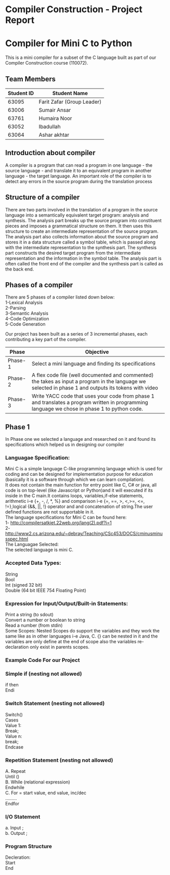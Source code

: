 Compiler Construction - Project Report
===============================

# Compiler for Mini C to Python  
This is a mini compiler for a subset of the C language built as part of our Compiler Construction course (110072).  

## Team Members

| Student ID     | Student Name                |
| -------------  | -------------               |
| 63095          | Farit Zafar (Group Leader)  | 
| 63006          | Sumair Ansar                |
| 63761          | Humaira Noor                | 
| 63052          | Ibadullah                   |
| 63064          | Ashar akhtar                |  

## Introduction about compiler  
A compiler is a program that can read a program in one language - the source language - and translate it to an equivalent program in another language - the target language. An important role of the compiler is to detect any errors in the source program during the translation process  

## Structure of a compiler  
There are two parts involved in the translation of a program in the source language into a semantically equivalent target program: analysis and synthesis. The analysis part breaks up the source program into constituent pieces and imposes a grammatical structure on them. It then uses this structure to create an intermediate representation of the source program. The analysis part also collects information about the source program and stores it in a data structure called a symbol table, which is passed along with the intermediate representation to the synthesis part. The synthesis part constructs the desired target program from the intermediate representation and the information in the symbol table. The analysis part is often called the front end of the compiler and the synthesis part is called as the back end. 

## Phases of a compiler  
There are 5 phases of a compiler listed down below:  
1-Lexical Analysis  
2-Parsing  
3-Semantic Analysis  
4-Code Optimization  
5-Code Generation  

Our project has been built as a series of 3 incremental phases, each contributing a key part of the compiler.

| Phase   | Objective                                                                                                                                              |
|---------|----------------------------------------------------------------------------------------------                                                          |
| Phase-1 | Select a mini language and finding its specifications                                                                                                  |
| Phase-2 | A flex code file (well documented and commented) the takes as input a program in the language we selected in phase 1 and outputs its tokens with video |
| Phase-3 | Write YACC code that uses your code from phase 1 and translates a program written in programming language we chose in phase 1 to python code.          |  

## Phase 1  
In Phase one we selected a language and researched on it and found its specifications which helped us in designing our compiler  

### Languagae Specification:  
Mini C is a simple language C-like programming language which is used for coding and can be designed for implementation purpose for education (basically it is a software through which we can learn compilation).  
It does not contain the main function for entry point like C, C# or java, all code is on top-level (like Javascript or Python)and it will executed if its inside in the C main.It contains loops, variables,if-else statements, arithmetic i-e {+, -, /, *, %} and comparison i-e {=, ==, >, <,>=, <=, !=},logical {&&, ||, !} operator and and concatenation of string.The user defined functions are not supportable in it.  
The language specifications for Mini C can be found here:  
1- http://compilersatkiet.22web.org/lang(2).pdf?i=1  
2- http://www2.cs.arizona.edu/~debray/Teaching/CSc453/DOCS/cminusminusspec.html  
The Languagae Selected:  
The selected language is mini C.

### Accepted Data Types:  
String  
Bool  
Int (signed 32 bit)  
Double (64 bit IEEE 754 Floating Point)

### Expression for Input/Output/Built-in Statements:  
Print a string (to sdout)  
Convert a number or boolean to string  
Read a number (from stdin)  
Some Scopes:
Nested Scopes do support the variables and they work the same like as in other languages i-e Java, C. {} can be nested in it and the variables are only define at the end of scope also the variables re-declaration only exist in parents scopes.
 
### Example Code For our Project  
### Simple if (nesting not allowed)  
if then  
Endi

### Switch Statement (nesting not allowed)  
Switch()  
Cases  
Value 1:  
Break;  
 Value n:  
break;  
Endcase

### Repetition Statement (nesting not allowed)  
A. Repeat  
        Until ()  
B. While (relational expression)  
Endwhile  
C. For = start value, end value, inc/dec  
………  
Endfor

### I/O Statement  
a. Input ;  
b. Output ;

### Program Structure  
Decleration:  
Start  
End



